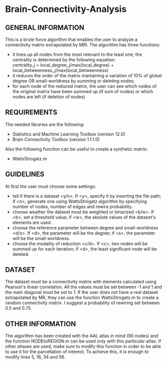 # Brain-Connectivity-Analysis

## GENERAL INFORMATION
This is a brute force algorithm that enables the user to analyze a connectivity matrix extrapolated by MRI.
The algorithm has three functions:
* it lines up all nodes from the most relevant to the least one; the centrality is determined by the following equation:           
  centrality_j = local_degree_j/max(local_degree) + local_betweenness_j/max(local_betweenness)
* it reduces the order of the matrix mantaining a variation of 10% of global degree OR small-worldness by summing or deleting nodes;
* for each node of the reduced matrix, the user can see which nodes of the original matrix have been summed up (if sum of nodes) or which nodes are left (if deletion of nodes)

## REQUIREMENTS
The needed libraries are the following:

* Statistics and Machine Learning Toolbox (version 12.0)
* Brain Connectivity Toolbox (version 1.1.1.0)

Also the following function can be useful to create a synthetic matrix:
* WattsStrogatz.m

## GUIDELINES
At first the user must choose some settings:
* tell if there is a dataset <y/n>. If <y\>, specify it by inserting the file path; if <n\>, generate one using WattsStrogatz algorithm by specifying number of nodes, number of edges and rewire probability.
* choose weather the dataset must be weighted or binarized <b/w>. If <b\>, set a threshold value; if <w\>, the abolute values of the dataset's elements are used.
* choose the reference parameter between degree and small-worldness <d/s>. If <d\>, the parameter will be the degree; if <s\>, the parameter will be the small-worldness.
* choose the modality of reduction <c/d>. If <c\>, two nodes will be summed up for each iteration; if <d\>, the least significant node will be deleted.

## DATASET
The dataset must be a connectivity matrix with elements calculated using Pearson's linear correlation. All the values must be set between -1 and 1 and the main diagonal must be set to 1.
If the user does not have a real dataset extrapolated by MR, they can use the function WattsStrogatz.m to create a random connectivity matrix. I suggest a probability of rewiring set between 0.5 and 0.75.

## OTHER INFORMATION
The algorithm has been created with the AAL atlas in mind (90 nodes) and the function NODEtoREGION.m can be used only with this particular atlas. If other atlases are used, make sure to modify this function in order to be able to use it for the parcellation of interest. To achieve this, it is enough to modify lines 5, 16, 34 and 56.
